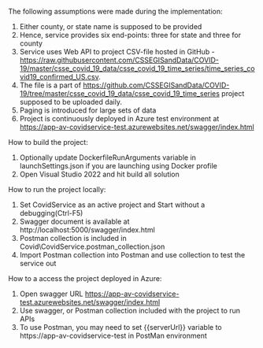 The following assumptions were made during the implementation:
1. Either county, or state name is supposed to be provided
2. Hence, service provides six end-points: three for state and three for county
3. Service uses Web API to project CSV-file hosted in GitHub - https://raw.githubusercontent.com/CSSEGISandData/COVID-19/master/csse_covid_19_data/csse_covid_19_time_series/time_series_covid19_confirmed_US.csv.
4. The file is a part of https://github.com/CSSEGISandData/COVID-19/tree/master/csse_covid_19_data/csse_covid_19_time_series project supposed to be uploaded daily. 
5. Paging is introduced for large sets of data
6. Project is continuously deployed in Azure test environment at https://app-av-covidservice-test.azurewebsites.net/swagger/index.html

How to build the project:
1. Optionally update DockerfileRunArguments variable in launchSettings.json if you are launching using Docker profile
2. Open Visual Studio 2022 and hit build all solution

How to run the project locally:
1. Set CovidService as an active project and Start without a debugging(Ctrl-F5)
2. Swagger document is available at http://localhost:5000/swagger/index.html
3. Postman collection is included in Covid\CovidService.postman_collection.json
4. Import Postman collection into Postman and use collection to test the service out

How to a access the project deployed in Azure:
1. Open swagger URL https://app-av-covidservice-test.azurewebsites.net/swagger/index.html
2. Use swagger, or Postman collection included with the project to run APIs
3. To use Postman, you may need to set {{serverUrl}} variable to https://app-av-covidservice-test in PostMan environment 
